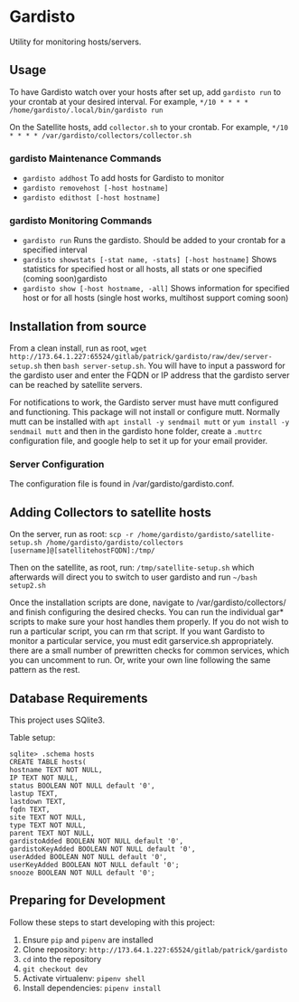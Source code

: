 Gardisto
======

Utility for monitoring hosts/servers.

## Usage

To have Gardisto watch over your hosts after set up, add `gardisto run` to your crontab at your desired interval.
    For example, `*/10 * * * * /home/gardisto/.local/bin/gardisto run`

On the Satellite hosts, add `collector.sh` to your crontab.
    For example, `*/10 * * * * /var/gardisto/collectors/collector.sh`

### gardisto Maintenance Commands
 - `gardisto addhost` To add hosts for Gardisto to monitor
 - `gardisto removehost [-host hostname]`
 - `gardisto edithost [-host hostname]`

### gardisto Monitoring Commands
 - `gardisto run` Runs the gardisto. Should be added to your crontab for a specified interval
 - `gardisto showstats [-stat name, -stats] [-host hostname]` Shows statistics for specified host or all hosts, all stats or one specified (coming soon)gardisto
 - `gardisto show [-host hostname, -all]` Shows information for specified host or for all hosts (single host works, multihost support coming soon)

## Installation from source

From a clean install, run as root, `wget http://173.64.1.227:65524/gitlab/patrick/gardisto/raw/dev/server-setup.sh` then `bash server-setup.sh`. You will have to input a password for the gardisto user and enter the FQDN or IP address that the gardisto server can be reached by satellite servers.

For notifications to work, the Gardisto server must have mutt configured and functioning. This package will not install or configure mutt. Normally mutt can be installed with `apt install -y sendmail mutt` or `yum install -y sendmail mutt` and then in the gardisto hone folder, create a `.muttrc` configuration file, and google help to set it up for your email provider.  

### Server Configuration

The configuration file is found in /var/gardisto/gardisto.conf.

## Adding Collectors to satellite hosts

On the server, run as root:
`scp -r /home/gardisto/gardisto/satellite-setup.sh /home/gardisto/gardisto/collectors [username]@[satellitehostFQDN]:/tmp/`

Then on the satellite, as root, run:
`/tmp/satellite-setup.sh`
which afterwards will direct you to switch to user gardisto and run
`~/bash setup2.sh`

Once the installation scripts are done, navigate to /var/gardisto/collectors/ and finish configuring the desired checks. You can run the individual gar* scripts to make sure your host handles them properly. If you do not wish to run a particular script, you can rm that script. If you want Gardisto to monitor a particular service, you must edit garservice.sh appropriately. there are a small number of prewritten checks for common services, which you can uncomment to run. Or, write your own line following the same pattern as the rest.

## Database Requirements

This project uses SQlite3.

Table setup:

```
sqlite> .schema hosts
CREATE TABLE hosts(
hostname TEXT NOT NULL,
IP TEXT NOT NULL,
status BOOLEAN NOT NULL default '0',
lastup TEXT,
lastdown TEXT,
fqdn TEXT,
site TEXT NOT NULL,
type TEXT NOT NULL,
parent TEXT NOT NULL,
gardistoAdded BOOLEAN NOT NULL default '0',
gardistoKeyAdded BOOLEAN NOT NULL default '0',
userAdded BOOLEAN NOT NULL default '0',
userKeyAdded BOOLEAN NOT NULL default '0';
snooze BOOLEAN NOT NULL default '0';
```

## Preparing for Development

Follow these steps to start developing with this project:

1. Ensure `pip` and `pipenv` are installed
2. Clone repository: `http://173.64.1.227:65524/gitlab/patrick/gardisto`
3. `cd` into the repository
4. `git checkout dev`
5. Activate virtualenv: `pipenv shell`
6. Install dependencies: `pipenv install`
